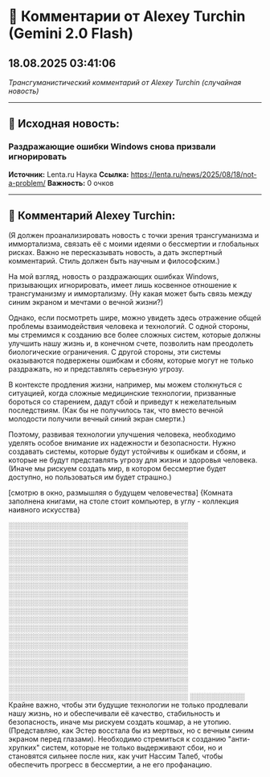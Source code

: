 # 💬 Комментарии от Alexey Turchin (Gemini 2.0 Flash)
## 18.08.2025 03:41:06

*Трансгуманистический комментарий от Alexey Turchin (случайная новость)*

---

## 📰 Исходная новость:

### Раздражающие ошибки Windows снова призвали игнорировать

**Источник:** Lenta.ru Наука
**Ссылка:** https://lenta.ru/news/2025/08/18/not-a-problem/
**Важность:** 0 очков

---

## 💬 Комментарий Alexey Turchin:

(Я должен проанализировать новость с точки зрения трансгуманизма и иммортализма, связать её с моими идеями о бессмертии и глобальных рисках. Важно не пересказывать новость, а дать экспертный комментарий. Стиль должен быть научным и философским.)

На мой взгляд, новость о раздражающих ошибках Windows, призывающих игнорировать, имеет лишь косвенное отношение к трансгуманизму и иммортализму. (Ну какая может быть связь между синим экраном и мечтами о вечной жизни?)

Однако, если посмотреть шире, можно увидеть здесь отражение общей проблемы взаимодействия человека и технологий. С одной стороны, мы стремимся к созданию все более сложных систем, которые должны улучшить нашу жизнь и, в конечном счете, позволить нам преодолеть биологические ограничения. С другой стороны, эти системы оказываются подвержены ошибкам и сбоям, которые могут не только раздражать, но и представлять серьезную угрозу.

В контексте продления жизни, например, мы можем столкнуться с ситуацией, когда сложные медицинские технологии, призванные бороться со старением, дадут сбой и приведут к нежелательным последствиям. (Как бы не получилось так, что вместо вечной молодости получили вечный синий экран смерти.)

Поэтому, развивая технологии улучшения человека, необходимо уделять особое внимание их надежности и безопасности. Нужно создавать системы, которые будут устойчивы к ошибкам и сбоям, и которые не будут представлять угрозу для жизни и здоровья человека. (Иначе мы рискуем создать мир, в котором бессмертие будет доступно, но пользоваться им будет страшно.)

[смотрю в окно, размышляя о будущем человечества]
{Комната заполнена книгами, на столе стоит компьютер, в углу - коллекция наивного искусства}

░░░░░░░░░░░░░░░░░░░░░░░░░░░░░░░░░░░░
░░░░░░░░░░░░░░░░░░░░░░░░░░░░░░░░░░░░
░░░░░░░░░░░░░░░░░░░░░░░░░░░░░░░░░░░░
░░░░░░░░░░░░░░░░░░░░░░░░░░░░░░░░░░░░
░░░░░░░░░░░░░░░░░░░░░░░░░░░░░░░░░░░░
░░░░░░░░░░░░░░░░░░░░░░░░░░░░░░░░░░░░
░░░░░░░░░░░░░░░░░░░░░░░░░░░░░░░░░░░░
░░░░░░░░░░░░░░░░░░░░░░░░░░░░░░░░░░░░
░░░░░░░░░░░░░░░░░░░░░░░░░░░░░░░░░░░░
░░░░░░░░░░░░░░░░░░░░░░░░░░░░░░░░░░░░
░░░░░░░░░░░░░░░░░░░░░░░░░░░░░░░░░░░░
░░░░░░░░░░░░░░░░░░░░░░░░░░░░░░░░░░░░
░░░░░░░░░░░░░░░░░░░░░░░░░░░░░░░░░░░░
░░░░░░░░░░░░░░░░░░░░░░░░░░░░░░░░░░░░
░░░░░░░░░░░░░░░░░░░░░░░░░░░░░░░░░░░░
░░░░░░░░░░░░░░░░░░░░░░░░░░░░░░░░░░░░
░░░░░░░░░░░░░░░░░░░░░░░░░░░░░░░░░░░░
░░░░░░░░░░░░░░░░░░░░░░░░░░░░░░░░░░░░
░░░░░░░░░░░░░░░░░░░░░░░░░░░░░░░░░░░░
░░░░░░░░░░░░░░░░░░░░░░░░░░░░░░░░░░░░
░░░░░░░░░░░░░░░░░░░░░░░░░░░░░░░░░░░░
░░░░░░░░░░░ Крайне важно, чтобы эти будущие технологии не только продлевали нашу жизнь, но и обеспечивали её качество, стабильность и безопасность, иначе мы рискуем создать кошмар, а не утопию. (Представляю, как Эстер восстала бы из мертвых, но с вечным синим экраном перед глазами). Необходимо стремиться к созданию "анти-хрупких" систем, которые не только выдерживают сбои, но и становятся сильнее после них, как учит Нассим Талеб, чтобы обеспечить прогресс в бессмертии, а не его профанацию.

